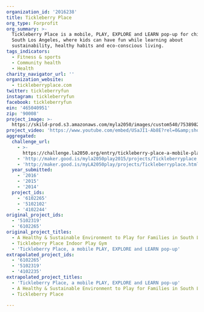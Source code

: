 ```yaml
---
organization_id: '2016238'
title: Tickleberry Place
org_type: Forprofit
org_summary: >-
  Tickleberry Place is a mobile, PLAY, EXPLORE and LEARN pop-up for children in
  South Los Angeles, where kids can have fun while learning about
  sustainability, healthy habits and eco-conscious living.
tags_indicators:
  - Fitness & sports
  - Community health
  - Health
charity_navigator_url: ''
organization_website:
  - tickleberryplace.com
twitter: tickleberryfun
instagram: tickleberryfun
facebook: tickleberryfun
ein: '465040951'
zip: '90008'
project_image: >-
  https://skild-prod.s3.amazonaws.com/myla2050/images/custom540/7538982455741-team90.png
project_video: 'https://www.youtube.com/embed/USaJI1-Ab8E?rel=0&amp;showinfo=0'
aggregated:
  challenge_url:
    - >-
      https://challenge.la2050.org/entry/tickleberry-place-a-mobile-play-explore-and-learn-pop-up
    - 'http://maker.good.is/myla2050play2015/projects/Tickleberryplace.html'
    - 'http://maker.good.is/myLA2050play/projects/Tickleberryplace.html'
  year_submitted:
    - '2016'
    - '2015'
    - '2014'
  project_ids:
    - '6102265'
    - '5102102'
    - '4102244'
original_project_ids:
  - '5102319'
  - '6102265'
original_project_titles:
  - A Healthy & Sustainable Environment to Play for Families in South LA
  - Tickleberry Place Indoor Play Gym
  - 'Tickleberry Place, a mobile PLAY, EXPLORE and LEARN pop-up'
extrapolated_project_ids:
  - '6102265'
  - '5102319'
  - '4102235'
extrapolated_project_titles:
  - 'Tickleberry Place, a mobile PLAY, EXPLORE and LEARN pop-up'
  - A Healthy & Sustainable Environment to Play for Families in South LA
  - Tickleberry Place

---
```

